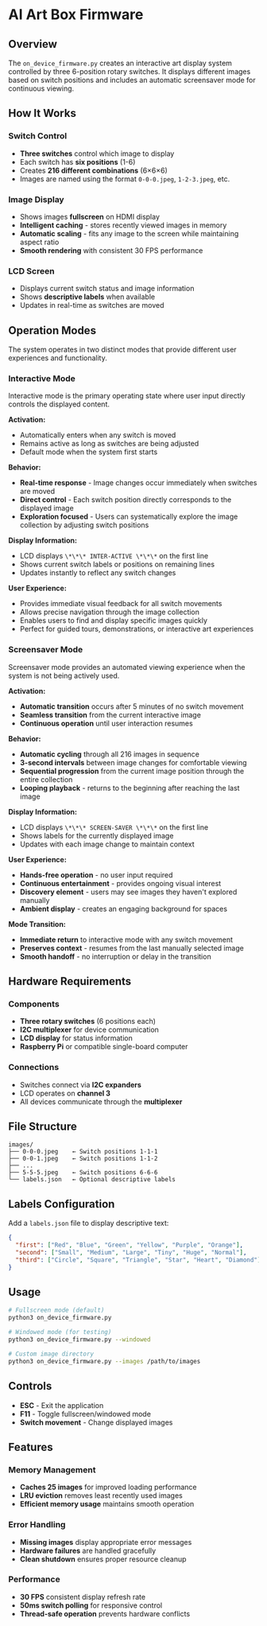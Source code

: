 # AI Art Box Firmware

## Overview

The `on_device_firmware.py` creates an interactive art display system controlled by three 6-position rotary switches. It displays different images based on switch positions and includes an automatic screensaver mode for continuous viewing.

## How It Works

### Switch Control

- **Three switches** control which image to display
- Each switch has **six positions** (1-6)
- Creates **216 different combinations** (6×6×6)
- Images are named using the format `0-0-0.jpeg`, `1-2-3.jpeg`, etc.

### Image Display

- Shows images **fullscreen** on HDMI display
- **Intelligent caching** - stores recently viewed images in memory
- **Automatic scaling** - fits any image to the screen while maintaining aspect ratio
- **Smooth rendering** with consistent 30 FPS performance

### LCD Screen

- Displays current switch status and image information
- Shows **descriptive labels** when available
- Updates in real-time as switches are moved

## Operation Modes

The system operates in two distinct modes that provide different user experiences and functionality.

### Interactive Mode

Interactive mode is the primary operating state where user input directly controls the displayed content.

**Activation:**

- Automatically enters when any switch is moved
- Remains active as long as switches are being adjusted
- Default mode when the system first starts

**Behavior:**

- **Real-time response** - Image changes occur immediately when switches are moved
- **Direct control** - Each switch position directly corresponds to the displayed image
- **Exploration focused** - Users can systematically explore the image collection by adjusting switch positions

**Display Information:**

- LCD displays `\*\*\* INTER-ACTIVE \*\*\*` on the first line
- Shows current switch labels or positions on remaining lines
- Updates instantly to reflect any switch changes

**User Experience:**

- Provides immediate visual feedback for all switch movements
- Allows precise navigation through the image collection
- Enables users to find and display specific images quickly
- Perfect for guided tours, demonstrations, or interactive art experiences

### Screensaver Mode

Screensaver mode provides an automated viewing experience when the system is not being actively used.

**Activation:**

- **Automatic transition** occurs after 5 minutes of no switch movement
- **Seamless transition** from the current interactive image
- **Continuous operation** until user interaction resumes

**Behavior:**

- **Automatic cycling** through all 216 images in sequence
- **3-second intervals** between image changes for comfortable viewing
- **Sequential progression** from the current image position through the entire collection
- **Looping playback** - returns to the beginning after reaching the last image

**Display Information:**

- LCD displays `\*\*\* SCREEN-SAVER \*\*\*` on the first line
- Shows labels for the currently displayed image
- Updates with each image change to maintain context

**User Experience:**

- **Hands-free operation** - no user input required
- **Continuous entertainment** - provides ongoing visual interest
- **Discovery element** - users may see images they haven't explored manually
- **Ambient display** - creates an engaging background for spaces

**Mode Transition:**

- **Immediate return** to interactive mode with any switch movement
- **Preserves context** - resumes from the last manually selected image
- **Smooth handoff** - no interruption or delay in the transition

## Hardware Requirements

### Components

- **Three rotary switches** (6 positions each)
- **I2C multiplexer** for device communication
- **LCD display** for status information
- **Raspberry Pi** or compatible single-board computer

### Connections

- Switches connect via **I2C expanders**
- LCD operates on **channel 3**
- All devices communicate through the **multiplexer**

## File Structure

```
images/
├── 0-0-0.jpeg    ← Switch positions 1-1-1
├── 0-0-1.jpeg    ← Switch positions 1-1-2
├── ...
├── 5-5-5.jpeg    ← Switch positions 6-6-6
└── labels.json   ← Optional descriptive labels
```

## Labels Configuration

Add a `labels.json` file to display descriptive text:

```json
{
  "first": ["Red", "Blue", "Green", "Yellow", "Purple", "Orange"],
  "second": ["Small", "Medium", "Large", "Tiny", "Huge", "Normal"],
  "third": ["Circle", "Square", "Triangle", "Star", "Heart", "Diamond"]
}
```

## Usage

```bash
# Fullscreen mode (default)
python3 on_device_firmware.py

# Windowed mode (for testing)
python3 on_device_firmware.py --windowed

# Custom image directory
python3 on_device_firmware.py --images /path/to/images
```

## Controls

- **ESC** - Exit the application
- **F11** - Toggle fullscreen/windowed mode
- **Switch movement** - Change displayed images

## Features

### Memory Management

- **Caches 25 images** for improved loading performance
- **LRU eviction** removes least recently used images
- **Efficient memory usage** maintains smooth operation

### Error Handling

- **Missing images** display appropriate error messages
- **Hardware failures** are handled gracefully
- **Clean shutdown** ensures proper resource cleanup

### Performance

- **30 FPS** consistent display refresh rate
- **50ms switch polling** for responsive control
- **Thread-safe operation** prevents hardware conflicts
